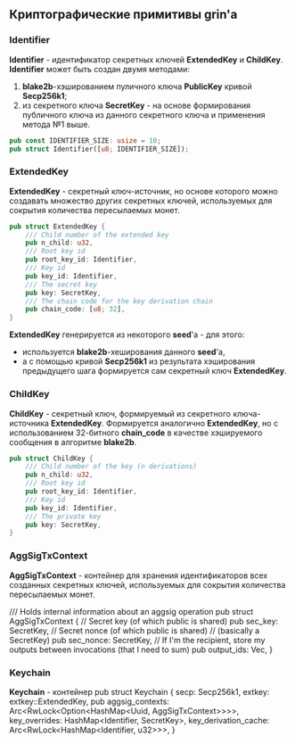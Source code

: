 ## Криптографические примитивы grin'a

### Identifier
**Identifier** - идентификатор секретных ключей **ExtendedKey** и **ChildKey**. **Identifier** может быть создан двумя методами:
   1. **blake2b**-хэшированием пуличного ключа **PublicKey** кривой **Secp256k1**;
   2. из секретного ключа **SecretKey** - на основе формирования публичного ключа из данного секретного ключа и применения метода №1 выше.

```rust
pub const IDENTIFIER_SIZE: usize = 10;
pub struct Identifier([u8; IDENTIFIER_SIZE]);
```

### ExtendedKey
**ExtendedKey** - секретный ключ-источник, но основе которого можно создавать множество других секретных ключей, используемых для сокрытия количества пересылаемых монет.

```rust
pub struct ExtendedKey {
	/// Child number of the extended key
	pub n_child: u32,
	/// Root key id
	pub root_key_id: Identifier,
	/// Key id
	pub key_id: Identifier,
	/// The secret key
	pub key: SecretKey,
	/// The chain code for the key derivation chain
	pub chain_code: [u8; 32],
}
```

**ExtendedKey** генерируется из некоторого **seed**'a - для этого:
   - используется **blake2b**-хеширования данного **seed**'a,
   - а с помощью кривой **Secp256k1** из результата хэширования предыдущего шага формируется сам секретный ключ **ExtendedKey**.

### ChildKey
**ChildKey** - секретный ключ, формируемый из секретного ключа-источника **ExtendedKey**. Формируется аналогично **ExtendedKey**, но с использованием 32-битного **chain_code** в качестве хэшируемого сообщения в алгоритме **blake2b**.
```rust
pub struct ChildKey {
	/// Child number of the key (n derivations)
	pub n_child: u32,
	/// Root key id
	pub root_key_id: Identifier,
	/// Key id
	pub key_id: Identifier,
	/// The private key
	pub key: SecretKey,
}
```

### AggSigTxContext
**AggSigTxContext** - контейнер для хранения идентификаторов всех созданных секретных ключей, используемых для сокрытия количества пересылаемых монет.

/// Holds internal information about an aggsig operation
pub struct AggSigTxContext {
	// Secret key (of which public is shared)
	pub sec_key: SecretKey,
	// Secret nonce (of which public is shared)
	// (basically a SecretKey)
	pub sec_nonce: SecretKey,
	// If I'm the recipient, store my outputs between invocations (that I need to sum)
	pub output_ids: Vec<Identifier>,
}

### Keychain
**Keychain** - контейнер
pub struct Keychain {
	secp: Secp256k1,
	extkey: extkey::ExtendedKey,
	pub aggsig_contexts: Arc<RwLock<Option<HashMap<Uuid, AggSigTxContext>>>>,
	key_overrides: HashMap<Identifier, SecretKey>,
	key_derivation_cache: Arc<RwLock<HashMap<Identifier, u32>>>,
}
